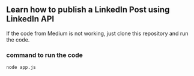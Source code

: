 ## Learn how to publish a LinkedIn Post using LinkedIn API
If the code from Medium is not working, just clone this repository and run the code.

### command to run the code
```bash
node app.js
```